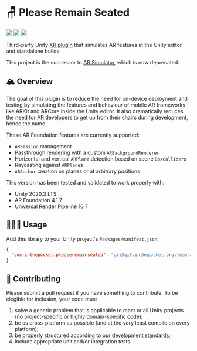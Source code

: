 # 🪑 Please Remain Seated

![](https://img.shields.io/badge/UPM-com.inthepocket.pleaseremainseated-purple.svg) ![](https://img.shields.io/badge/Version-1.0.0-orange.svg) ![](https://img.shields.io/badge/Unity-2020.3-blue.svg)

Third-party Unity [XR plugin](https://docs.unity3d.com/Manual/XRPluginArchitecture.html) that simulates AR features in the Unity editor and standalone builds.

This project is the successor to [AR Simulator](https://git.inthepocket.org/team-aurora/itp-arsimulator-unity), which is now deprecated.

## 🏔 Overview

The goal of this plugin is to reduce the need for on-device deployment and testing by simulating the features and behaviour of mobile AR frameworks like ARKit and ARCore inside the Unity editor. It also dramatically reduces the need for AR developers to get up from their chairs during development, hence the name.

These AR Foundation features are currently supported:

- `ARSession` management
- Passthrough rendering with a custom `ARBackgroundRenderer`
- Horizontal and vertical `ARPlane` detection based on scene `BoxCollider`s
- Raycasting against `ARPlane`s
- `ARAnchor` creation on planes or at arbitrary positions

This version has been tested and validated to work properly with:

- Unity 2020.3 LTS
- AR Foundation 4.1.7
- Universal Render Pipeline 10.7

## 👨🏻‍💻 Usage

Add this library to your Unity project's `Packages/manifest.json`:

```json
{
  "com.inthepocket.pleaseremainseated": "git@git.inthepocket.org:team-aurora/unity-packages/itp-pleaseremainseated-unity.git#1.0.0"
}
```

## 🤝 Contributing

Please submit a pull request if you have something to contribute. To be elegible for inclusion, your code must

1. solve a generic problem that is applicable to most or all Unity projects (no project-specific or highly domain-specific code);
2. be as cross-platform as possible (and at the very least compile on every platform);
3. be properly structured according to [our development standards](https://confluence.itpservices.be/display/UNITY/Development+Standards);
4. include appropriate unit and/or integration tests.
